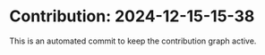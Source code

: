 # Contribution: 2024-12-15-15-38
This is an automated commit to keep the contribution graph active.
